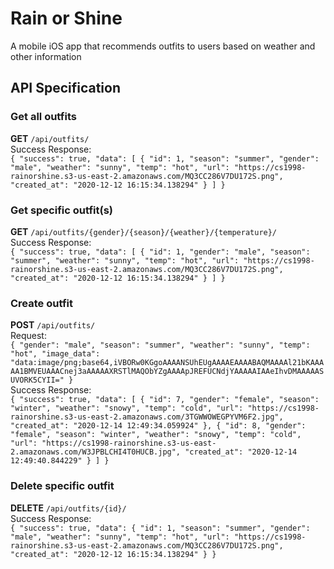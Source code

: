 # Rain or Shine
A mobile iOS app that recommends outfits to users based on weather and other information

## API Specification
### Get all outfits
**GET** `/api/outfits/`  
Success Response:  
`{
    "success": true,
    "data": [
        {
            "id": 1,
            "season": "summer",
            "gender": "male",
            "weather": "sunny",
            "temp": "hot",
            "url": "https://cs1998-rainorshine.s3-us-east-2.amazonaws.com/MQ3CC286V7DU172S.png",
            "created_at": "2020-12-12 16:15:34.138294"
        }
    ]
}`

### Get specific outfit(s)
**GET** `/api/outfits/{gender}/{season}/{weather}/{temperature}/`  
Success Response:  
`{
    "success": true,
    "data": [
        {
            "id": 1,
            "gender": "male",
            "season": "summer",
            "weather": "sunny",
            "temp": "hot",
            "url": "https://cs1998-rainorshine.s3-us-east-2.amazonaws.com/MQ3CC286V7DU172S.png",
            "created_at": "2020-12-12 16:15:34.138294"
        }
    ]
}`

### Create outfit
**POST** `/api/outfits/`  
Request:  
`{
    "gender": "male",
    "season": "summer",
    "weather": "sunny",
    "temp": "hot",
    "image_data": "data:image/png;base64,iVBORw0KGgoAAAANSUhEUgAAAAEAAAABAQMAAAAl21bKAAAAA1BMVEUAAACnej3aAAAAAXRSTlMAQObYZgAAAApJREFUCNdjYAAAAAIAAeIhvDMAAAAASUVORK5CYII="
}`  
Success Response:  
`{
  "success": true,
  "data": [
    {
      "id": 7,
      "gender": "female",
      "season": "winter",
      "weather": "snowy",
      "temp": "cold",
      "url": "https://cs1998-rainorshine.s3-us-east-2.amazonaws.com/3TGWWOWEGPYVM6F2.jpg",
      "created_at": "2020-12-14 12:49:34.059924"
    },
    {
      "id": 8,
      "gender": "female",
      "season": "winter",
      "weather": "snowy",
      "temp": "cold",
      "url": "https://cs1998-rainorshine.s3-us-east-2.amazonaws.com/W3JPBLCHI4T0HUCB.jpg",
      "created_at": "2020-12-14 12:49:40.844229"
    }
  ]
}`

### Delete specific outfit
**DELETE** `/api/outfits/{id}/`  
Success Response:  
`{
    "success": true,
    "data": {
        "id": 1,
        "season": "summer",
        "gender": "male",
        "weather": "sunny",
        "temp": "hot",
        "url": "https://cs1998-rainorshine.s3-us-east-2.amazonaws.com/MQ3CC286V7DU172S.png",
        "created_at": "2020-12-12 16:15:34.138294"
    }
}`
